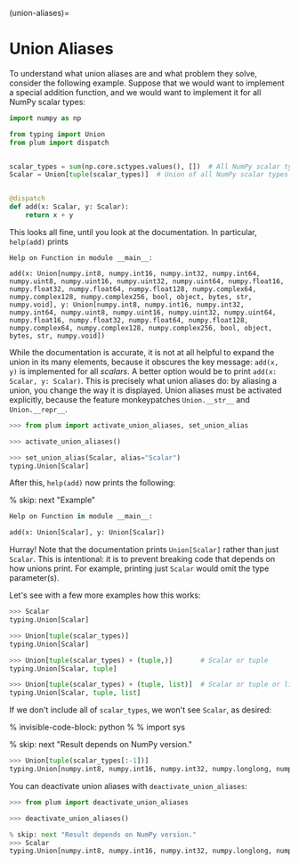 (union-aliases)=
# Union Aliases

To understand what union aliases are and what problem they solve, consider the
following example.
Suppose that we would want to implement a special addition function, and we would
want to implement it for all NumPy scalar types:

```python
import numpy as np

from typing import Union
from plum import dispatch


scalar_types = sum(np.core.sctypes.values(), [])  # All NumPy scalar types
Scalar = Union[tuple(scalar_types)]  # Union of all NumPy scalar types


@dispatch
def add(x: Scalar, y: Scalar):
    return x + y
```

This looks all fine, until you look at the documentation.
In particular, `help(add)` prints


```
Help on Function in module __main__:

add(x: Union[numpy.int8, numpy.int16, numpy.int32, numpy.int64, numpy.uint8, numpy.uint16, numpy.uint32, numpy.uint64, numpy.float16, numpy.float32, numpy.float64, numpy.float128, numpy.complex64, numpy.complex128, numpy.complex256, bool, object, bytes, str, numpy.void], y: Union[numpy.int8, numpy.int16, numpy.int32, numpy.int64, numpy.uint8, numpy.uint16, numpy.uint32, numpy.uint64, numpy.float16, numpy.float32, numpy.float64, numpy.float128, numpy.complex64, numpy.complex128, numpy.complex256, bool, object, bytes, str, numpy.void])
```

While the documentation is accurate, it is not at all helpful to expand the union in
its many elements, because it obscures the key message: `add(x, y)` is implemented
for all _scalars_.
A better option would be to print `add(x: Scalar, y: Scalar)`.
This is precisely what union aliases do:
by aliasing a union, you change the way it is displayed.
Union aliases must be activated explicitly, because the feature
monkeypatches `Union.__str__` and `Union.__repr__`.

```python
>>> from plum import activate_union_aliases, set_union_alias

>>> activate_union_aliases()

>>> set_union_alias(Scalar, alias="Scalar")
typing.Union[Scalar]
```

After this, `help(add)` now prints the following:

% skip: next "Example"

```python
Help on Function in module __main__:

add(x: Union[Scalar], y: Union[Scalar])
```

Hurray!
Note that the documentation prints `Union[Scalar]` rather than just `Scalar`.
This is intentional: it is to prevent breaking code that depends on how unions
print.
For example, printing just `Scalar` would omit the type parameter(s).

Let's see with a few more examples how this works:

```python
>>> Scalar
typing.Union[Scalar]

>>> Union[tuple(scalar_types)]
typing.Union[Scalar]

>>> Union[tuple(scalar_types) + (tuple,)]       # Scalar or tuple
typing.Union[Scalar, tuple]

>>> Union[tuple(scalar_types) + (tuple, list)]  # Scalar or tuple or list
typing.Union[Scalar, tuple, list]
```

If we don't include all of `scalar_types`, we won't see `Scalar`, as desired:

% invisible-code-block: python
%
% import sys

% skip: next "Result depends on NumPy version."

```python
>>> Union[tuple(scalar_types[:-1])]
typing.Union[numpy.int8, numpy.int16, numpy.int32, numpy.longlong, numpy.int64, numpy.uint8, numpy.uint16, numpy.uint32, numpy.uint64, numpy.ulonglong, numpy.float16, numpy.float32, numpy.float64, numpy.longdouble, numpy.complex64, numpy.complex128, numpy.clongdouble, numpy.str_, numpy.bytes_, numpy.void, numpy.bool]
```

You can deactivate union aliases with `deactivate_union_aliases`:

```python
>>> from plum import deactivate_union_aliases

>>> deactivate_union_aliases()

% skip: next "Result depends on NumPy version."
>>> Scalar
typing.Union[numpy.int8, numpy.int16, numpy.int32, numpy.longlong, numpy.int64, numpy.uint8, numpy.uint16, numpy.uint32, numpy.uint64, numpy.ulonglong, numpy.float16, numpy.float32, numpy.float64, numpy.longdouble, numpy.complex64, numpy.complex128, numpy.clongdouble, numpy.str_, numpy.bytes_, numpy.void, numpy.bool, numpy.object_]
```
